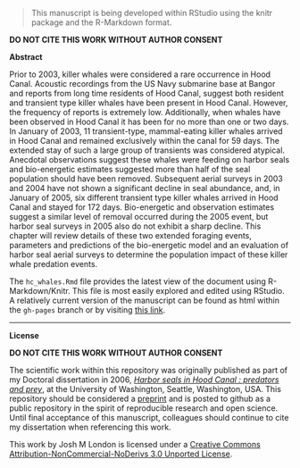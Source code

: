 > This manuscript is being developed within RStudio using the knitr package and the R-Markdown format.

**DO NOT CITE THIS WORK WITHOUT AUTHOR CONSENT**

**Abstract**

Prior to 2003, killer whales were considered a rare occurrence in Hood Canal. Acoustic recordings from the US Navy submarine base at Bangor and reports from long time residents of Hood Canal, suggest both resident and transient type killer whales have been present in Hood Canal. However, the frequency of reports is extremely low. Additionally, when whales have been observed in Hood Canal it has been for no more than one or two days. In January of 2003, 11 transient-type, mammal-eating killer whales arrived in Hood Canal and remained exclusively within the canal for 59 days. The extended stay of such a large group of transients was considered atypical. Anecdotal observations suggest these whales were feeding on harbor seals and bio-energetic estimates suggested more than half of the seal population should have been removed. Subsequent aerial surveys in 2003 and 2004 have not shown a significant decline in seal abundance, and, in January of 2005, six different transient type killer whales arrived in Hood Canal and stayed for 172 days. Bio-energetic and observation estimates suggest a similar level of removal occurred during the 2005 event, but harbor seal surveys in 2005 also do not exhibit a sharp decline. This chapter will review details of these two extended foraging events, parameters and predictions of the bio-energetic model and an evaluation of harbor seal aerial surveys to determine the population impact of these killer whale predation events.

The `hc_whales.Rmd` file provides the latest view of the document using R-Markdown/Knitr. This file is most easily explored and edited using RStudio. A relatively current version of the manuscript can be found as html within the `gh-pages` branch or by visiting [this link](http://jmlondon.github.io/hc_whales/hc_whales.html).

-----------------

**License**

**DO NOT CITE THIS WORK WITHOUT AUTHOR CONSENT**

The scientific work within this repository was originally published as part of my Doctoral dissertation in 2006, [_Harbor seals in Hood Canal : predators and prey_](http://catalog.lib.washington.edu/record=b5716229~S6), at the University of Washington, Seattle, Washington, USA. This repository should be considered a [preprint](http://en.wikipedia.org/wiki/Preprint) and is posted to github as a public repository in the spirit of reproducible research and open science. Until final acceptance of this manuscript, colleagues should continue to cite my dissertation when referencing this work.

This work by <span xmlns:cc="http://creativecommons.org/ns#" property="cc:attributionName">Josh M London</span> is licensed under a <a rel="license" href="http://creativecommons.org/licenses/by-nc-nd/3.0/deed.en_US">Creative Commons Attribution-NonCommercial-NoDerivs 3.0 Unported License</a>.
